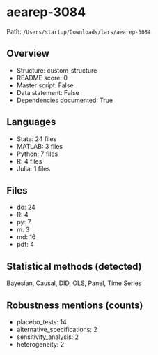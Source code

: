 # aearep-3084

Path: `/Users/startup/Downloads/lars/aearep-3084`

## Overview
- Structure: custom_structure
- README score: 0
- Master script: False
- Data statement: False
- Dependencies documented: True

## Languages
- Stata: 24 files
- MATLAB: 3 files
- Python: 7 files
- R: 4 files
- Julia: 1 files

## Files
- do: 24
- R: 4
- py: 7
- m: 3
- md: 16
- pdf: 4

## Statistical methods (detected)
Bayesian, Causal, DID, OLS, Panel, Time Series

## Robustness mentions (counts)
- placebo_tests: 14
- alternative_specifications: 2
- sensitivity_analysis: 2
- heterogeneity: 2